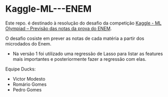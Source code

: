 # Kaggle-ML---ENEM

Este repo. é destinado à resolução do desafio da competição [Kaggle - ML Olympiad – Previsão das notas da prova do ENEM](https://www.kaggle.com/c/qualityeducation).

O desafio cosiste em prever as notas de cada matéria a partir dos microdados do Enem.

* Na versão 1 foi utilizado uma regressão de Lasso para listar as features mais importantes e posteriormente fazer a regressão com elas.

Equipe Ducks:
- Victor Modesto
- Romário Gomes
- Pedro Gomes
